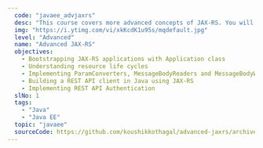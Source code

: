 ```yaml
---
  code: "javaee_advjaxrs"
  desc: "This course covers more advanced concepts of JAX-RS. You will learn some important concepts related to resource life cycle, authentication and client APIs. You will also implement framework extensions like converters, message readers and writers."
  img: "https://i.ytimg.com/vi/xkKcdK1u95s/mqdefault.jpg"
  level: "Advanced"
  name: "Advanced JAX-RS"
  objectives:
    - Bootstrapping JAX-RS applications with Application class
    - Understanding resource life cycles
    - Implementing ParamConverters, MessageBodyReaders and MessageBodyWriters
    - Building a REST API client in Java using JAX-RS
    - Implementing REST API Authentication
  slNo: 1
  tags:
    - "Java"
    - "Java EE"
  topic: "javaee"
  sourceCode: https://github.com/koushikkothagal/advanced-jaxrs/archive/master.zip
---
```

